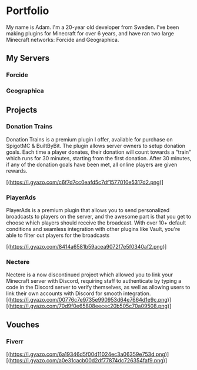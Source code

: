 # Portfolio
My name is Adam. I'm a 20-year old developer from Sweden. 
I've been making plugins for Minecraft for over 6 years, and have ran two large Minecraft networks: Forcide and Geographica.

## My Servers

### Forcide

### Geographica

## Projects

### Donation Trains
Donation Trains is a premium plugin I offer, available for purchase on SpigotMC & BuiltByBit. 
The plugin allows server owners to setup donation goals. Each time a player donates, their donation will count towards a "train" which runs for 30 minutes, starting from the first donation. After 30 minutes, if any of the donation goals have been met, all online players are given rewards.

[(https://i.gyazo.com/c6f7d7cc0eafd5c7df1577010e5317d2.png)]

### PlayerAds
PlayerAds is a premium plugin that allows you to send personalized broadcasts to players on the server, and the awesome part is that you get to choose which players should receive the broadcast. With over 10+ default conditions and seamless integration with other plugins like Vault, you're able to filter out players for the broadcasts

[(https://i.gyazo.com/8414a6581b59acea9072f7e5f0340af2.png)]

### Nectere
Nectere is a now discontinued project which allowed you to link your Minecraft server with Discord, requiring staff to authenticate by typing a code in the Discord server to verify themselves, as well as allowing users to link their own accounts with Discord for smooth integration.
[(https://i.gyazo.com/00776c7e9735e990953d64e7664d1e9c.png)]
[(https://i.gyazo.com/70d9f0e65808eecec20b505c70a09508.png)]

## Vouches

### Fiverr
[(https://i.gyazo.com/6a19346d5f00d11024ec3a06359e753d.png)]
[(https://i.gyazo.com/a0e31cacb00d2df77874dc726354faf9.png)]


